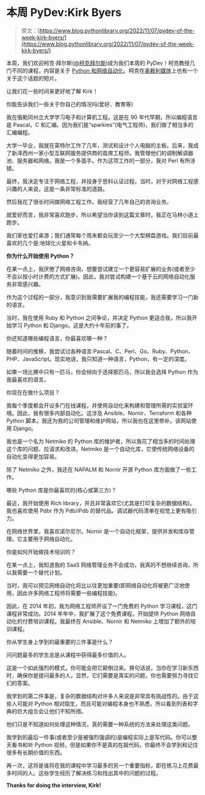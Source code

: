 # 本周 PyDev:Kirk Byers

> 原文：[https://www.blog.pythonlibrary.org/2022/11/07/pydev-of-the-week-kirk-byers/](https://www.blog.pythonlibrary.org/2022/11/07/pydev-of-the-week-kirk-byers/)

本周，我们欢迎柯克·拜尔斯([@柯克拜尔斯](https://twitter.com/kirkbyers))成为我们本周的 PyDev！柯克教授几门不同的课程，内容是关于 [Python 和网络自动化](https://pynet.twb-tech.com/network-automation-courses.html)。柯克在[奥赖利媒体](https://www.oreilly.com/content/practical-network-automation-using-python-and-ansible/)上也有一个关于这个话题的短片。

让我们花一些时间来更好地了解 Kirk！

你能告诉我们一些关于你自己的情况吗(爱好、教育等)

我在俄勒冈州立大学学习电子和计算机工程。这是在 90 年代早期，所以编程语言是 Pascal，C 和汇编。因为我们是“sparkies”(电气工程师)，我们做了相当多的汇编编程。

大学一毕业，我就在英特尔工作了几年，测试和设计个人电脑的主板。后来，我成了新泽西州一家小型互联网服务提供商的首席工程师。我管理他们的调制解调器池、服务器和网络。我是一个多面手。作为这项工作的一部分，我对 Perl 有所涉猎。

最终，我决定专注于网络工程，并投身于思科认证过程。当时，对于对网络工程感兴趣的人来说，这是一条非常标准的道路。

然后我花了很长时间做网络工程工作。我经营了几年自己的咨询业务。

就爱好而言，我非常喜欢跑步，所以希望当你读到这篇文章时，我正在马林小道上跑步。

我们家也爱打桌游；我们通常每个周末都会玩至少一个大型棋盘游戏。我们目前最喜欢的几个是:地球化火星和卡韦纳。

**你为什么开始使用 Python？**

在某一点上，我厌倦了网络咨询，想要尝试建立一个更容易扩展的业务(或者至少不会以按小时计费的方式扩展)。因此，我对尝试构建一个基于云的网络自动化服务非常感兴趣。

作为这个过程的一部分，我意识到我需要扩展我的编程技能，我还需要学习一门新的语言。

当时，我在使用 Ruby 和 Python 之间争论，并决定 Python 更适合我，所以我开始学习 Python 和 Django。这是大约十年前的事了。

你还知道哪些编程语言，你最喜欢哪一种？

随着时间的推移，我尝试过各种语言:Pascal、C、Perl、Go、Ruby、Python、PHP、JavaScript。现实地说，我只知道一种语言，Python，有一定的深度。

如果一场比赛中只有一匹马，你会倾向于选择那匹马，所以我会选择 Python 作为我最喜欢的语言。

你现在在做什么项目？

我每个季度都会开设多门在线课程，并使用自动化来构建和管理所需的实验室环境。因此，我有很多内部自动化。这涉及 Ansible、Nornir、Terraform 和各种 Python 脚本。我还为我的公司管理和维护网站，所以我也在这里修补。该网站使用 Django。

我也是一个名为 Netmiko 的 Python 库的维护者，所以我花了相当多的时间处理这个库的问题、拉请求和改进。Netmiko 是一个自动化库，它使传统网络设备的自动化变得更加容易。

除了 Netmiko 之外，我还在 NAPALM 和 Nornir 开源 Python 库方面做了一些工作。

哪些 Python 库是你最喜欢的(核心或第三方)？

最近，我开始使用 Rich library，并且非常喜欢它(尤其是打印复杂的数据结构)。我也喜欢使用 Pdbr 作为 Pdb/iPdb 的替代品。调试器代码清单在视觉上更有吸引力。

在网络世界里，我喜欢诺尔尼尔。Nornir 是一个自动化框架，提供并发和库存管理。它主要用于网络自动化。

你是如何开始做技术培训的？

在某一点上，我知道我的 SaaS 网络管理业务不会成功，我真的不想继续咨询，所以我需要一个替代计划。

当时，我可以预见网络自动化将比以往更加重要(即网络自动化将被更广泛地使用，因此许多网络工程师将需要一些编程技能)。

因此，在 2014 年初，我为网络工程师开设了一门免费的 Python 学习课程，这门课程非常成功。2014 年年中，我扩展了这个免费课程，开始提供 Python 网络自动化的付费培训课程。我最终在 Ansible、Nornir 和 Netmiko 上增加了额外的培训课程。

你从学生身上学到的最重要的三件事是什么？

问问题最多的学生总是从课程中获得最多价值的人。

这是一个如此强烈的模式，你可能会把它颠倒过来。换句话说，当你在学习新东西时，确保你是提问最多的人。显然，它们需要是真实的问题，你也需要努力寻找它们的答案。

我学到的第二件事是，复杂的数据结构对许多人来说是非常具有挑战性的。由于这些人可能对 Python 相对陌生，而且可能对编程本身也不熟悉，所以看到列表和字典的巨大组合会让他们不知所措。

他们只是不知道如何处理这种情况，真的需要一种系统的方法来处理这类问题。

我学到的最后一件事(或者至少是被强烈强调的)是编程实际上是写代码。你可以整天看书和听 Python 视频，但是如果你不是真的在敲代码，你最终不会学到和记住很多有长期价值的东西。

再一次，这将是谁将在我的课程中学习最多的另一个重要指标，即在练习上花费最多时间的人。这些学生经历了解决练习和找出其中的问题的过程。

**Thanks for doing the interview, Kirk!**